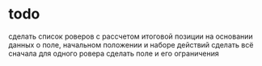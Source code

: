 # todo

сделать список роверов с рассчетом итоговой позиции на основании данных о поле, начальном положении и наборе действий
сделать всё сначала для одного ровера
сделать поле и его ограничения
